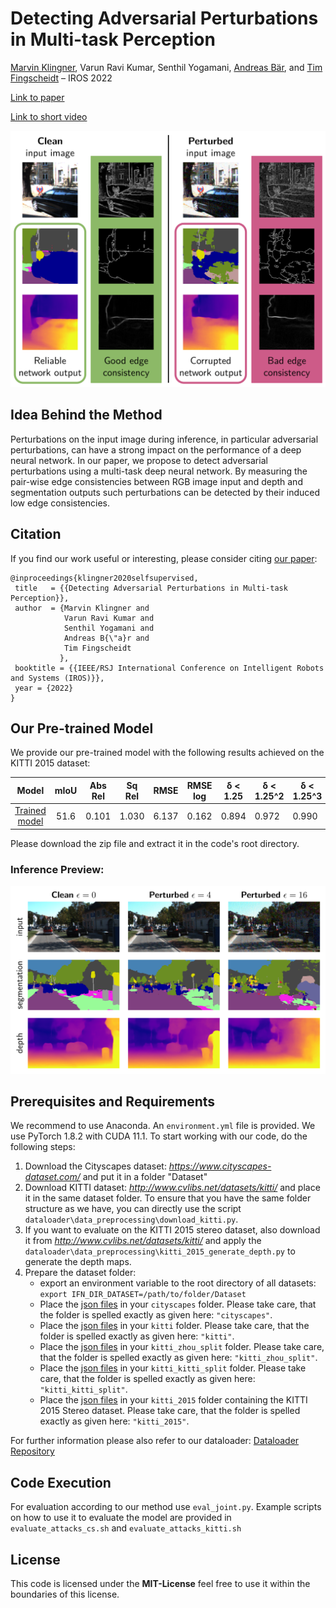 # Detecting Adversarial Perturbations in Multi-task Perception

[Marvin Klingner](https://www.tu-braunschweig.de/en/ifn/institute/team/sv/klingner), 
Varun Ravi Kumar, 
Senthil Yogamani, 
[Andreas Bär](https://www.tu-braunschweig.de/en/ifn/institute/team/sv/baer),
and [Tim Fingscheidt](https://www.tu-braunschweig.de/en/ifn/institute/team/sv/fingscheidt) – IROS 2022

[Link to paper](https://arxiv.org/abs/2203.01177) 

[Link to short video](https://youtu.be/KKa6gOyWmH4)

<p align="center">
  <img src="imgs/concept.png" width="620" />
</p>

## Idea Behind the Method

Perturbations on the input image during inference, in particular adversarial perturbations, can have a strong impact on the performance of a deep neural network.
In our paper, we propose to detect adversarial perturbations using a multi-task deep neural network.
By measuring the pair-wise edge consistencies between RGB image input and depth and segmentation outputs such perturbations can be detected by their induced low edge consistencies.

## Citation

If you find our work useful or interesting, please consider citing [our paper](https://arxiv.org/abs/2203.01177):

```
@inproceedings{klingner2020selfsupervised,
 title   = {{Detecting Adversarial Perturbations in Multi-task Perception}},
 author  = {Marvin Klingner and
            Varun Ravi Kumar and
            Senthil Yogamani and
            Andreas B{\"a}r and
            Tim Fingscheidt
           },
 booktitle = {{IEEE/RSJ International Conference on Intelligent Robots and Systems (IROS)}},
 year = {2022}
}
```

## Our Pre-trained Model

We provide our pre-trained model with the following results achieved on the KITTI 2015 dataset:

|        Model       |  mIoU |  Abs Rel | Sq Rel |  RMSE | RMSE log | δ < 1.25 | δ < 1.25^2 | δ < 1.25^3 |
|:------------------:|:-----:|:--------:|:------:|:-----:|:--------:|----------|------------|------------|
| [Trained model](https://drive.google.com/file/d/15ukbe6c3h3VG80DSn3nUxvXB4rFtCk3U/view?usp=sharing) | 51.6 | 0.101  | 1.030  | 6.137 | 0.162  | 0.894  | 0.972  | 0.990 |

Please download the zip file and extract it in the code's root directory.

### Inference Preview:
<p align="center">
  <img src="imgs/qualitative.png" width="620" />
</p>

## Prerequisites and Requirements
We recommend to use Anaconda. An `environment.yml` file is provided.
We use PyTorch 1.8.2 with CUDA 11.1.
To start working with our code, do the following steps:

1. Download the Cityscapes dataset: *https://www.cityscapes-dataset.com/* and put it in a folder "Dataset"
2. Download KITTI dataset: *http://www.cvlibs.net/datasets/kitti/* and place it in the same dataset folder. To ensure that you have the same folder structure as we have, you can directly use the script ``dataloader\data_preprocessing\download_kitti.py``.
3. If you want to evaluate on the KITTI 2015 stereo dataset, also download it from *http://www.cvlibs.net/datasets/kitti/* and apply the ``dataloader\data_preprocessing\kitti_2015_generate_depth.py`` to generate the depth maps.
4. Prepare the dataset folder:
    - export an environment variable to the root directory of all datasets: ```export IFN_DIR_DATASET=/path/to/folder/Dataset```
    - Place the <a href="https://drive.google.com/drive/folders/1Ky66UBRtMCBgu2qp6Nchd9psZkDgeuyT">json files</a> in your ```cityscapes``` folder. Please take care, that the folder is spelled exactly as given here: ```"cityscapes"```.
    - Place the <a href="https://drive.google.com/drive/folders/1Qmb31xqcLAR9DgicN9Lo5GNxXujuyK5N">json files</a> in your ```kitti``` folder. Please take care, that the folder is spelled exactly as given here: ```"kitti"```.
    - Place the <a href="https://drive.google.com/drive/folders/1sLJQM3VZWFG44lHbPaTnr6EVu3d3ksMX">json files</a> in your ```kitti_zhou_split``` folder. Please take care, that the folder is spelled exactly as given here: ```"kitti_zhou_split"```.
    - Place the <a href="https://drive.google.com/drive/folders/1CkqRlKdFyCTi5nEvSUjfTL3wHl_9qPjm">json files</a> in your ```kitti_kitti_split``` folder. Please take care, that the folder is spelled exactly as given here: ```"kitti_kitti_split"```.
    - Place the <a href="https://drive.google.com/drive/folders/1vpZGir2teKx1ZBALy5LQb9oXwSXQmWqx">json files</a> in your ```kitti_2015``` folder containing the KITTI 2015 Stereo dataset. Please take care, that the folder is spelled exactly as given here: ```"kitti_2015"```.

For further information please also refer to our dataloader: <a href="https://github.com/ifnspaml/IFN_Dataloader"> Dataloader Repository </a>

## Code Execution
For evaluation according to our method use `eval_joint.py`. 
Example scripts on how to use it to evaluate the model are provided in ``evaluate_attacks_cs.sh`` and ``evaluate_attacks_kitti.sh``

## License
This code is licensed under the <b>MIT-License</b> feel free to use it within the boundaries of this license.
